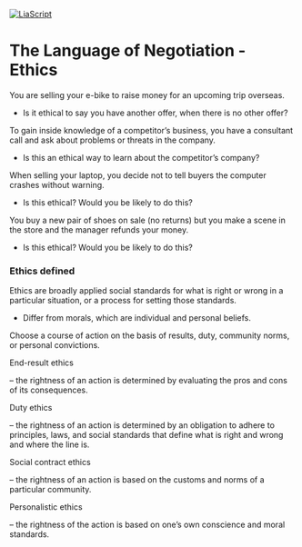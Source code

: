 <!--

author:   Dr. Mark Jacob
email:
version:  0.0.1
language: en
narrator: UK English Female
comment: The Language of Negotiation 05
icon: ./img/WBM_orig_RGB.jpg

-->

[![LiaScript](https://raw.githubusercontent.com/LiaScript/LiaScript/master/badges/course.svg)](https://liascript.github.io/course/?https://github.com/markjjacob/Negotiation/blob/main/TLON_Lecture_05.md)

# The Language of Negotiation - Ethics

You are selling your e-bike to raise money for an upcoming trip overseas.

-	Is it ethical to say you have another offer, when there is no other offer?

To gain inside knowledge of a competitor’s business, you have a consultant call and ask about problems or threats in the company.

-	Is this an ethical way to learn about the competitor’s company?

When selling your laptop, you decide not to tell buyers the computer crashes without warning.

-	Is this ethical?  Would you be likely to do this?

You buy a new pair of shoes on sale (no returns) but you make a scene in the store and the manager refunds your money.

-	Is this ethical?  Would you be likely to do this?

### Ethics defined

Ethics are broadly applied social standards for what is right or wrong in a particular situation, or a process for setting those standards.

-	Differ from morals, which are individual and personal beliefs.

Choose a course of action on the basis of results, duty, community norms, or personal convictions.

End-result ethics

– the rightness of an action is determined by evaluating the pros and cons of its consequences.

Duty ethics

– the rightness of an action is determined by an obligation to adhere to principles, laws, and social standards that define what is right and wrong and where the line is.

Social contract ethics

– the rightness of an action is based on the customs and norms of a particular community.

Personalistic ethics

– the rightness of the action is based on one’s own conscience and moral standards.


